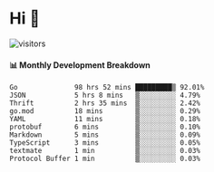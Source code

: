# Hi 👋
 
![visitors](https://visitor-badge.glitch.me/badge?page_id=sorcererxw.sorcererx)

#### 📊 Monthly Development Breakdown

<!--START_SECTION:waka-->
```text
Go              98 hrs 52 mins █████████▒ 92.01%
JSON            5 hrs 8 mins   ▒░░░░░░░░░ 4.79%
Thrift          2 hrs 35 mins  ▒░░░░░░░░░ 2.42%
go.mod          18 mins        ▒░░░░░░░░░ 0.29%
YAML            11 mins        ▒░░░░░░░░░ 0.18%
protobuf        6 mins         ▒░░░░░░░░░ 0.10%
Markdown        5 mins         ▒░░░░░░░░░ 0.09%
TypeScript      3 mins         ▒░░░░░░░░░ 0.05%
textmate        1 min          ▒░░░░░░░░░ 0.03%
Protocol Buffer 1 min          ▒░░░░░░░░░ 0.03%
```
<!--END_SECTION:waka-->
